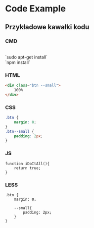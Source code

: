 # Code Example
## Przykładowe kawałki kodu

### CMD
<br>
`sudo apt-get install`
<br>
`npm install`

### HTML
``` html
<div class="btn --small">
    100%
</div>
```

### CSS
``` CSS
.btn {
    margin: 0;
}
.btn--small {
    padding: 2px;
}
```

### JS
``` JS
function iDoItAll(){
    return true;
}
```

### LESS
``` LESS
.btn {
    margin: 0;

    --small{
        padding: 2px;
    }
}
```